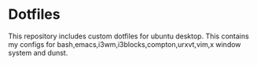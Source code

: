 Dotfiles
========
This repository includes custom dotfiles for ubuntu desktop. This contains my configs for
bash,emacs,i3wm,i3blocks,compton,urxvt,vim,x window system and dunst.
